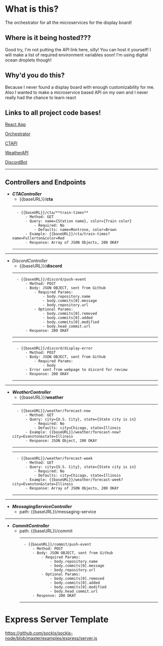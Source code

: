 # What is this?
The orchestrator for all the microservices for the display board!

## Where is it being hosted???
Good try, I'm not putting the API link here, silly! You can host it yourself! I will make a list of required environment variables soon!
I'm using digital ocean droplets though!


## Why'd you do this?
Because I never found a display board with enough customizability for me. Also I wanted to make a microservice based API on my own and I never really had the chance to learn react

## Links to all project code bases!

[React App](https://github.com/jayjayb772/Display-ReactApp)

[Orchestrator](https://github.com/jayjayb772/Display-orchestrator)

[CTAPI](https://github.com/jayjayb772/Display-CTAPI)

[WeatherAPI](https://github.com/jayjayb772/Display-Weather)

[DiscordBot](https://github.com/jayjayb772/1925-discord-bot)

---







## Controllers and Endpoints
- **_CTAController_**
    - {{baseURL}}/**cta**
    ---
        - {{baseURL}}/cta/**train-times**
            - Method: GET
            - Query: name={Station name}, color={Train color}
                - Required: No
                - Defaults: name=Montrose, color=Brown
            - Example: {{baseURL}}/cta/train-times?name=Fullerton&color=Red
            - Response: Array of JSON Objects, 200 OKAY
    ---
---           
- _DiscordController_
    - {{baseURL}}/**discord**
    ___
        - {{baseURL}}/discord/push-event
            - Method: POST
            - Body: JSON OBJECT, sent from Github
                - Required Params:
                    - body.repository.name
                    - body.commits[0].message
                    - body.repository.url
                - Optional Params:
                    - body.commits[0].removed
                    - body.commits[0].added
                    - body.commits[0].modified
                    - body.head_commit.url
            - Response: 200 OKAY
    ___
    ___
        - {{baseURL}}/discord/display-error
            - Method: POST
            - Body: JSON OBJECT, sent from Github
                - Required Params:
                    - body
            - Error sent from webpage to discord for review
            - Response: 200 OKAY
    ___
---
- **_WeatherController_**
    - {{baseURL}}/**weather**
    ___
        - {{baseURL}}/weather/forecast-now
            - Method: GET
            - Query: city={U.S. City}, state={State city is in}
                - Required: No
                - Defaults: city=Chicago, state=Illinois
            - Example: {{baseURL}}/weather/forecast-now?city=Evanston&state=Illinois
            - Response: JSON Object, 200 OKAY
    ___
    ___
        - {{baseURL}}/weather/forecast-week
            - Method: GET
            - Query: city={U.S. City}, state={State city is in}
                - Required: No
                - Defaults: city=Chicago, state=Illinois
            - Example: {{baseURL}}/weather/forecast-week?city=Evanston&state=Illinois
            - Response: Array of JSON Objects, 200 OKAY
    ___
---  
- **_MessagingServiceController_**
    - path: {{baseURL}}/messaging-service
---
- **_CommitController_**
    - path: {{baseURL}}/commit
        ___
            - {{baseURL}}/commit/push-event
                - Method: POST
                - Body: JSON OBJECT, sent from Github
                    - Required Params:
                        - body.repository.name
                        - body.commits[0].message
                        - body.repository.url
                    - Optional Params:
                        - body.commits[0].removed
                        - body.commits[0].added
                        - body.commits[0].modified
                        - body.head_commit.url
                - Response: 200 OKAY
        ___


# Express Server Template

https://github.com/sockjs/sockjs-node/blob/master/examples/express/server.js
